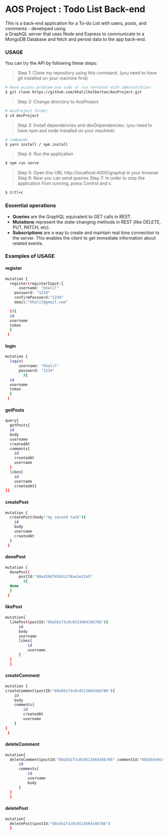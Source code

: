 # AOS Project : Todo List Back-end

This is a back-end application for a To-do List with users, posts, and comments - developed using  
 a GraphQL server that uses Node and Express to communicate to a MongoDB Database
and fetch and persist data to the app back-end.

### USAGE

You can try the API by following these steps:

> Step 1: Clone my repository using this command, (you need to have git installed on your machine first)

```sh
# Have access problem use sudo or run terminal with adminstration
$ git clone https://github.com/khalilholberton/AosProject.git
```

> Step 2: Change directory to AosProject

```sh
# AosProject folder
$ cd AosProject
```

> Step 3: Install dependencies and devDependencies: (you need to have npm and node installed on your machine):

```sh
# commands
$ yarn install / npm install
```

> Step 4: Run the application

```sh
$ npm run serve
```

> Step 5: Open this URL http://localhost:4000/graphql in your browser
> Step 6: Now you can send queries
> Step 7: In order to stop the application from running, press Control and c.

```sh
$ Crtl+c
```

### Essential operations

- **Queries** are the GraphQL equivalent to GET calls in REST.
- **Mutations** represent the state-changing methods in REST (like DELETE, PUT, PATCH, etc).
- **Subscriptions** are a way to create and maintain real time connection to the server. This enables the client to get immediate information about related events.

### Examples of USAGE

#### register

```sh
mutation {
  register(registerInput:{
      username: "khalil"
  	password: "1234"
    confirmPassword:"1234"
    email:"khalil@gmail.com"

  }){
  id
  username
  token
  }
 }
```

#### login

```sh
mutation {
  login(
      username: "khalil"
  	  password: "1234"
 		){
  id
  username
  token
  }
 }
```

#### getPosts

```sh
query{
  getPosts{
  id
  body
  username
  createdAt
  comments{
    id
    createdAt
    username
  }
  likes{
    id
    username
    createdAt}
}}
```

#### createPost

```sh
mutation {
  createPost(body:"my second task"){
    id
    body
    username
    createdAt
  }
 }
```

#### donePost

```sh
mutation {
  donePost(
      postId:"60a420d74503c278ae1e22e5"
 		){
  done
  }
 }
```

#### likePost

```sh
mutation{
  likePost(postId:"60a5b1f3c8c8513b6416b786"){
      id
      body
      username
      likes{
          id
          username
      }
  }
  }
```

#### createComment

```sh
mutation {
createComment(postID:"60a5b1f3c8c8513b6416b786"){
    id
    body
    comments{
        id
        createdAt
        username
    }
}
 }

```

#### deleteComment

```sh
mutation{
  deleteComment(postId:"60a5b1f3c8c8513b6416b786" commentId:"60a5b5e9c8c8513b6416b788"){
      id
      comments{
          id
          username
          body
      }
  }
  }
```

#### deletePost

```sh
mutation{
  deletePost(postId:"60a5b1f3c8c8513b6416b786")
  }
```

